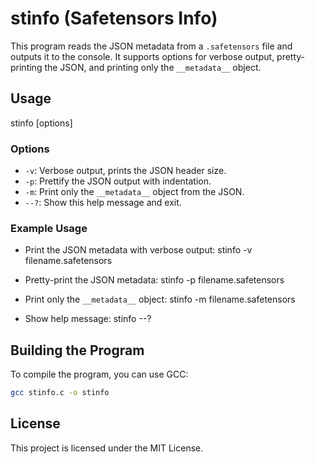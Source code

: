 # stinfo (Safetensors Info)

This program reads the JSON metadata from a `.safetensors` file and outputs it to the console. It supports options for verbose output, pretty-printing the JSON, and printing only the `__metadata__` object.

## Usage

stinfo [options] <filename>

### Options

- `-v`: Verbose output, prints the JSON header size.
- `-p`: Prettify the JSON output with indentation.
- `-m`: Print only the `__metadata__` object from the JSON.
- `--?`: Show this help message and exit.

### Example Usage

- Print the JSON metadata with verbose output:
stinfo -v filename.safetensors

- Pretty-print the JSON metadata:
stinfo -p filename.safetensors

- Print only the `__metadata__` object:
stinfo -m filename.safetensors

- Show help message:
stinfo --?

## Building the Program

To compile the program, you can use GCC:

```sh
gcc stinfo.c -o stinfo
```
## License
This project is licensed under the MIT License.
